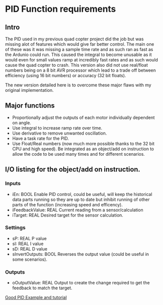 # PID Function requirements
## Intro
The PID used in my previous quad copter project did the job but was missing alot of features which would give far better control. The main one of these was it was missing a sample time rate and as such ran as fast as the Ardunio could run. This caused the integral to become unusable as it would even for small values ramp at incredibly fast rates and as such would cause the quad copter to crash. This version also did not use real/float numbers being on a 8 bit AVR processor which lead to a trade off between efficiency (using 16 bit numbers) or accuracy (32 bit floats).

The new version detailed here is to overcome these major flaws with my original implementation.

## Major functions
* Proportionally adjust the outputs of each motor individually dependent on angle.
* Use integral to increase ramp rate over time.
* Use derivative to remove unwanted oscillation.
* Have a task rate for the PID.
* Use Float/Real numbers (now much more possible thanks to the 32 bit CPU and high speed).
Be integrated as an object/add on instruction to allow the code to be used many times and for different scenarios.

## I/O listing for the object/add on instruction.
### Inputs
* iEn: BOOL Enable PID control, could be useful, will keep the historical data parts running so they are up to date but inhibit running of other parts of the function (increasing speed and efficency).
* iFeedbackValue: REAL Current reading from a sensor/calculation
* iTarget: REAL Desired target for the sensor calculation.

### Settings
* sP: REAL P value
* sI: REAL I value
* sD: REAL D value
* sInvertOutputs: BOOL Reverses the output value (could be useful in some scenarios).

### Outputs
* oOutputValue: REAL Output to create the change required to get the feedback to match the target.

[Good PID Example and tutorial](http://brettbeauregard.com/blog/2011/04/improving-the-beginners-pid-introduction/)
